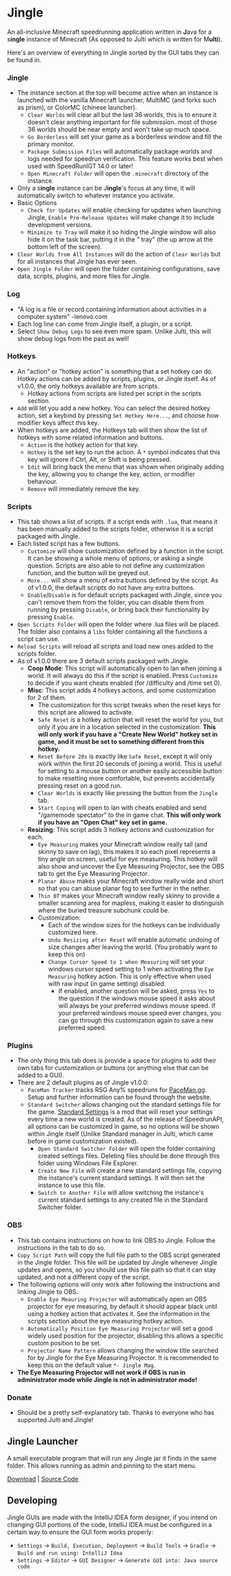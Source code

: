 # Jingle

An all-inclusive Minecraft speedrunning application written in **J**ava for a s**ingle** instance of Minecraft (As
opposed to Julti which is written for M**ulti**).

Here's an overview of everything in Jingle sorted by the GUI tabs they can be found in.

### Jingle

- The instance section at the top will become active when an instance is launched with the vanilla Minecraft launcher,
  MultiMC (and forks such as prism), or ColorMC (chinese launcher).
    - `Clear Worlds` will clear all but the last 36 worlds, this is to ensure it doesn't clear anything important for
      file submission. most of those 36 worlds should be near empty and won't take up much space.
    - `Go Borderless` will set your game as a borderless window and fill the primary monitor.
    - `Package Submission Files` will automatically package worlds and logs needed for speedrun verification. This
      feature works best when used with SpeedRunIGT 14.0 or later!
    - `Open Minecraft Folder` will open the `.minecraft` directory of the instance.
- Only a s**ingle** instance can be J**ingle**'s focus at any time, it will automatically switch to whatever instance
  you activate.
- Basic Options
    - `Check for Updates` will enable checking for updates when launching Jingle, `Enable Pre-Release Updates` will make
      change it to include development versions.
    - `Minimize to Tray` will make it so hiding the Jingle window will also hide it on the task bar, putting it in the "
      tray" (the up arrow at the bottom left of the screen).
- `Clear Worlds from All Instances` will do the action of `Clear Worlds` but for all instances that Jingle has ever
  seen.
- `Open Jingle Folder` will open the folder containing configurations, save data, scripts, plugins, and more files for
  Jingle.

### Log

- "A log is a file or record containing information about activities in a computer system" -lenovo.com
- Each log line can come from Jingle itself, a plugin, or a script.
- Select `Show Debug Logs` to see even more spam. Unlike Julti, this will show debug logs from the past as well!

### Hotkeys

- An "action" or "hotkey action" is something that a set hotkey can do. Hotkey actions can be added by scripts,
  plugins, or Jingle itself. As of v1.0.0, the only hotkeys available are from scripts.
    - Hotkey actions from scripts are listed per script in the scripts section.
- `Add` will let you add a new hotkey. You can select the desired hotkey action, set a keybind by pressing
  `Set Hotkey Here...`, and choose how modifier keys affect this key.
- When hotkeys are added, the Hotkeys tab will then show the list of hotkeys with some related information and
  buttons.
    - `Action` is the hotkey action for that key.
    - `Hotkey` is the set key to run the action. A `*` symbol indicates that this key will ignore if Ctrl, Alt, or
      Shift is being pressed.
    - `Edit` will bring back the menu that was shown when originally adding the key, allowing you to change the key,
      action, or modifier behaviour.
    - `Remove` will immediately remove the key.

### Scripts

- This tab shows a list of scripts. If a script ends with `.lua`, that means it has been manually added to the scripts
  folder, otherwise it is a script packaged with Jingle.
- Each listed script has a few buttons.
    - `Customize` will show customization defined by a function in the script. It can be showing a whole menu of
      options, or asking a single question. Scripts are also able to not define any customization function, and the
      button will be greyed out.
    - `More...` will show a menu of extra buttons defined by the script. As of v1.0.0, the default scripts do not have
      any extra buttons.
    - `Enable`/`Disable` is for default scripts packaged with Jingle, since you can't remove them from the folder, you
      can disable them from running by pressing `Disable`, or bring back their functionality by pressing `Enable`.
- `Open Scripts Folder` will open the folder where .lua files will be placed. The folder also contains a `libs` folder
  containing all the functions a script can use.
- `Reload Scripts` will reload all scripts and load new ones added to the scripts folder.
- As of v1.0.0 there are 3 default scripts packaged with Jingle.
    - **Coop Mode**: This script will automatically open to lan when joining a world. It will always do this if the
      script is enabled. Press `Customize` to decide if you want cheats enabled (for /difficulty and /time set 0).
    - **Misc**: This script adds 4 hotkeys actions, and some customization for 2 of them.
        - The customization for this script tweaks when the reset keys for this script are allowed to activate.
        - `Safe Reset` is a hotkey action that will reset the world for you, but only if you are in a location selected
          in the customization. **This will only work if you have a "Create New World" hotkey set in game, and it must
          be set to something different from this hotkey.**
        - `Reset Before 20s` is exactly like `Safe Reset`, except it will only work within the first 20 seconds of
          joining a world. This is useful for setting to a mouse button or another easily accessible button to make
          resetting more comfortable, but prevents accidentally pressing reset on a good run.
        - `Clear Worlds` is exactly like pressing the button from the `Jingle` tab.
        - `Start Coping` will open to lan with cheats enabled and send "/gamemode spectator" to the in game chat. **This
          will only work if you have an "Open Chat" key set in game.**
    - **Resizing**: This script adds 3 hotkey actions and customization for each.
        - `Eye Measuring` makes your Minecraft window really tall (and skinny to save on lag), this makes it so each
          pixel represents a tiny angle on screen, useful for eye measuring. This hotkey will also show and uncover the
          Eye Measuring Projector, see the OBS tab to get the Eye Measuring Projector.
        - `Planar Abuse` makes your Minecraft window really wide and short so that you can abuse planar fog to see
          further in the nether.
        - `Thin BT` makes your Minecraft window really skinny to provide a smaller scanning area for mapless, making it
          easier to distinguish where the buried treasure subchunk could be.
        - Customization:
            - Each of the window sizes for the hotkeys can be individually customized here.
            - `Undo Resizing after Reset` will enable automatic undoing of size changes after leaving the world. (You
              probably want to keep this on)
            - `Change Cursor Speed to 1 when Measuring` will set your windows cursor speed setting to 1 when activating
              the `Eye Measuring` hotkey action. This is only effective when used with raw input (in game setting)
              disabled.
                - If enabled, another question will be asked, press `Yes` to the question if the windows mouse speed it
                  asks about will always be your preferred windows mouse speed. If your preferred windows mouse speed
                  ever changes, you can go through this customization again to save a new preferred speed.

### Plugins

- The only thing this tab does is provide a space for plugins to add their own tabs for customization or buttons (or
  anything else that can be added to a GUI).
- There are 2 default plugins as of Jingle v1.0.0:
    - `PaceMan Tracker` tracks RSG Any% speedruns for [PaceMan.gg](https://paceman.gg/). Setup and further information
      can be found through the website.
    - `Standard Switcher` allows changing out the standard settings file for the
      game. [Standard Settings](https://github.com/KingContaria/StandardSettings/) is a mod that will reset your
      settings every time a new world is created. As of the release of SpeedrunAPI, all options can be customized in
      game, so no options will be shown within Jingle itself (Unlike Standard manager in Julti, which came before in
      game customization existed).
        - `Open Standard Switcher Folder` will open the folder containing created settings files. Deleting files should
          be done through this folder using Windows File Explorer.
        - `Create New File` will create a new standard settings file, copying the instance's current standard settings.
          It will then set the instance to use this file.
        - `Switch to Another File` will allow switching the instance's current standard settings to any created file in
          the Standard Switcher folder.

### OBS

- This tab contains instructions on how to link OBS to Jingle. Follow the instructions in the tab to do so.
- `Copy Script Path` will copy the full file path to the OBS script generated in the Jingle folder. This file will be
  updated by Jingle whenever Jingle updates and opens, so you should use this file path so that it can stay updated, and
  not a different copy of the script.
- The following options will only work after following the instructions and linking Jingle to OBS.
    - `Enable Eye Meauring Projector` will automatically open an OBS projector for eye measuring, by default it should
      appear black until using a hotkey action that activates it. See the information in the scripts section about the
      eye measuring hotkey action.
    - `Automatically Position Eye Measuring Projector` will set a good widely used position for the projector, disabling
      this allows a specific custom position to be set.
    - `Projector Name Pattern` allows changing the window title searched for by Jingle for the Eye Measuring Projector.
      It is recommended to keep this on the default value `*- Jingle Mag`.
- **The Eye Measuring Projector will not work if OBS is run in administrator mode while Jingle is not in administrator
  mode!**

### Donate

- Should be a pretty self-explanatory tab. Thanks to everyone who has supported Julti and Jingle!

## Jingle Launcher

A small executable program that will run any Jingle jar it finds in the same folder. This allows running as admin and
pinning to the start menu.

[Download](https://github.com/DuncanRuns/Jingle/raw/refs/heads/main/Launcher/zig-out/bin/Jingle%20Launcher.exe) | [Source Code](https://github.com/DuncanRuns/Jingle/tree/main/Launcher)

## Developing

Jingle GUIs are made with the IntelliJ IDEA form designer, if you intend on changing GUI portions of the code, IntelliJ
IDEA must be configured in a certain way to ensure the GUI form works properly:

- `Settings` -> `Build, Execution, Deployment` -> `Build Tools` -> `Gradle` -> `Build and run using: IntelliJ Idea`
- `Settings` -> `Editor` -> `GUI Designer` -> `Generate GUI into: Java source code`